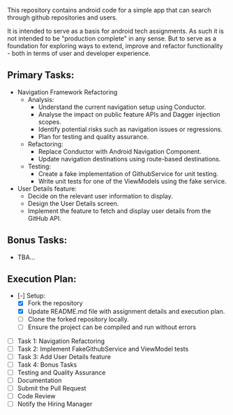 This repository contains android code for a simple app that can search through github repositories and users.

It is intended to serve as a basis for android tech assignments. As such it is not intended to be "production complete" in any sense. 
But to serve as a foundation for exploring ways to extend, improve and refactor functionality - both in terms of user and developer experience.

## Primary Tasks:

- Navigation Framework Refactoring
  - Analysis:
    - Understand the current navigation setup using Conductor.
    - Analyse the impact on public feature APIs and Dagger injection scopes.
    - Identify potential risks such as navigation issues or regressions.
    - Plan for testing and quality assurance. 
  - Refactoring:
    - Replace Conductor with Android Navigation Component.
    - Update navigation destinations using route-based destinations.
  - Testing:
    - Create a fake implementation of GithubService for unit testing.
    - Write unit tests for one of the ViewModels using the fake service.
- User Details feature:
  - Decide on the relevant user information to display.
  - Design the User Details screen.
  - Implement the feature to fetch and display user details from the GitHub API.

## Bonus Tasks:
  - TBA...
  
## Execution Plan:
- [-] Setup:
  - [x] Fork the repository
  - [X] Update README.md file with assignment details and execution plan.
  - [ ] Clone the forked repository locally.
  - [ ] Ensure the project can be compiled and run without errors
- [ ] Task 1: Navigation Refactoring
- [ ] Task 2: Implement FakeGithubService and ViewModel tests
- [ ] Task 3: Add User Details feature
- [ ] Task 4: Bonus Tasks
- [ ] Testing and Quality Assurance
- [ ] Documentation
- [ ] Submit the Pull Request
- [ ] Code Review
- [ ] Notify the Hiring Manager
